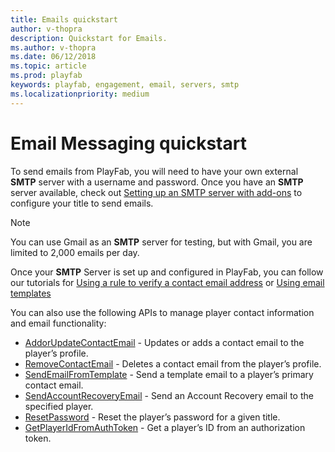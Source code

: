 ```yaml
---
title: Emails quickstart
author: v-thopra
description: Quickstart for Emails.
ms.author: v-thopra
ms.date: 06/12/2018
ms.topic: article
ms.prod: playfab
keywords: playfab, engagement, email, servers, smtp
ms.localizationpriority: medium
---
```


# Email Messaging quickstart

To send emails from PlayFab, you will need to have your own external **SMTP** server with a username and password. Once you have an **SMTP** server available, check out [Setting up an SMTP server with add-ons](../../engagement/emails/setting-up-an-smtp-server-with-add-ons.md) to configure your title to send emails.

> [!NOTE]
> You can use Gmail as an **SMTP** server for testing, but with Gmail, you are limited to 2,000 emails per day.

Once your **SMTP** Server is set up and configured in PlayFab, you can follow our tutorials for [Using a rule to verify a contact email address](using-a-rule-to-verify-a-contact-email-address.md) or [Using email templates](using-email-templates-to-send-an-account-recovery-email.md)

You can also use the following APIs to manage player contact information and email functionality:

- [AddorUpdateContactEmail](xref:titleid.playfabapi.com.client.accountmanagement.addorupdatecontactemail) - Updates or adds a contact email to the player’s profile.
- [RemoveContactEmail](xref:titleid.playfabapi.com.client.accountmanagement.removecontactemail) - Deletes a contact email from the player’s profile.
- [SendEmailFromTemplate](xref:titleid.playfabapi.com.server.accountmanagement.sendemailfromtemplate) - Send a template email to a player’s primary contact email.
- [SendAccountRecoveryEmail](xref:titleid.playfabapi.com.admin.accountmanagement.sendaccountrecoveryemail) - Send an Account Recovery email to the specified player.
- [ResetPassword](xref:titleid.playfabapi.com.admin.accountmanagement.resetpassword) - Reset the player’s password for a given title.
- [GetPlayerIdFromAuthToken](xref:titleid.playfabapi.com.admin.accountmanagement.getplayeridfromauthtoken) - Get a player’s ID from an authorization token.
